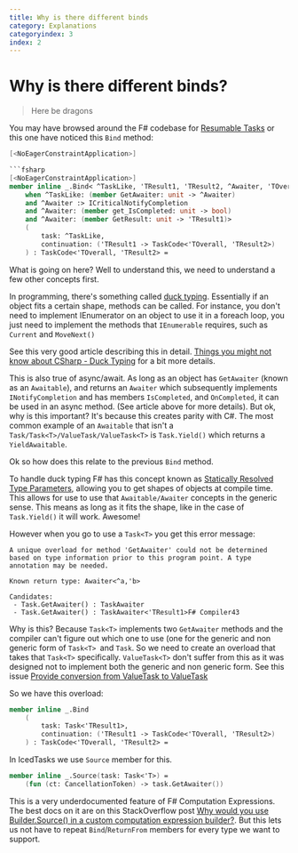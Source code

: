 ```yaml
---
title: Why is there different binds
category: Explanations
categoryindex: 3
index: 2
---
```


# Why is there different binds?

> Here be dragons


You may have browsed around the F# codebase for [Resumable Tasks](https://github.com/dotnet/fsharp/blob/b9685e8f62bb573adec221cce7e62a71f7f430f4/src/FSharp.Core/tasks.fs#L335) or this one have noticed this `Bind` method:

```fsharp
[<NoEagerConstraintApplication>]

```fsharp
[<NoEagerConstraintApplication>]
member inline _.Bind< ^TaskLike, 'TResult1, 'TResult2, ^Awaiter, 'TOverall
    when ^TaskLike: (member GetAwaiter: unit -> ^Awaiter)
    and ^Awaiter :> ICriticalNotifyCompletion
    and ^Awaiter: (member get_IsCompleted: unit -> bool)
    and ^Awaiter: (member GetResult: unit -> 'TResult1)>
    (
        task: ^TaskLike,
        continuation: ('TResult1 -> TaskCode<'TOverall, 'TResult2>)
    ) : TaskCode<'TOverall, 'TResult2> =
```

What is going on here? Well to understand this, we need to understand a few other concepts first.

In programming, there's something called [duck typing](https://en.wikipedia.org/wiki/Duck_typing). Essentially if an object fits a certain shape, methods can be called. For instance, you don't need to implement IEnumerator on an object to use it in a foreach loop, you just need to implement the methods that `IEnumerable` requires, such as `Current` and `MoveNext()`

See this very good article describing this in detail. [Things you might not know about CSharp - Duck Typing](https://im5tu.io/article/2022/01/things-you-might-not-know-about-csharp-duck-typing/) for a bit more details.

This is also true of async/await. As long as an object has `GetAwaiter` (known as an `Awaitable`), and returns an `Awaiter` which subsequently implements `INotifyCompletion` and has members `IsCompleted`, and `OnCompleted`, it can be used in an async method. (See article above for more details). But ok, why is this important? It's because this creates parity with C#.  The most common example of an `Awaitable` that isn't a `Task/Task<T>/ValueTask/ValueTask<T>` is `Task.Yield()` which returns a `YieldAwaitable`. 

Ok so how does this relate to the previous `Bind` method.

To handle duck typing F# has this concept known as [Statically Resolved Type Parameters](https://learn.microsoft.com/en-us/dotnet/fsharp/language-reference/generics/statically-resolved-type-parameters), allowing you to get shapes of objects at compile time.  This allows for use to use that `Awaitable/Awaiter` concepts in the generic sense. This means as long as it fits the shape, like in the case of `Task.Yield()` it will work. Awesome!

However when you go to use a `Task<T>` you get this error message:

```
A unique overload for method 'GetAwaiter' could not be determined based on type information prior to this program point. A type annotation may be needed.

Known return type: Awaiter<^a,'b>

Candidates:
 - Task.GetAwaiter() : TaskAwaiter
 - Task.GetAwaiter() : TaskAwaiter<'TResult1>F# Compiler43
```

Why is this? Because `Task<T>` implements two `GetAwaiter` methods and the compiler can't figure out which one to use (one for the generic and non generic form of `Task<T> `and `Task`.  So we need to create an overload that takes that `Task<T>`  specifically. `ValueTask<T>` don't suffer from this as it was designed not to implement both the generic and non generic form. See this issue [Provide conversion from ValueTask<T> to ValueTask](https://github.com/dotnet/runtime/issues/31503#issuecomment-554415966)

So we have this overload:

```fsharp
member inline _.Bind
    (
        task: Task<'TResult1>,
        continuation: ('TResult1 -> TaskCode<'TOverall, 'TResult2>)
    ) : TaskCode<'TOverall, 'TResult2> =
```

In IcedTasks we use `Source` member for this.


```fsharp
member inline _.Source(task: Task<'T>) =
    (fun (ct: CancellationToken) -> task.GetAwaiter())

```

This is a very underdocumented feature of F# Computation Expressions. The best docs on it are on this StackOverflow post [Why would you use Builder.Source() in a custom computation expression builder?](https://stackoverflow.com/questions/35286541/why-would-you-use-builder-source-in-a-custom-computation-expression-builder). But this lets us not have to repeat `Bind`/`ReturnFrom` members for every type we want to support.




